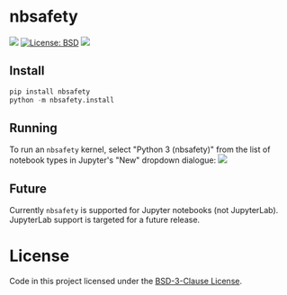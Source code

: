 nbsafety
========

[![](https://github.com/runtime-jupyter-safety/nbsafety/workflows/master/badge.svg)](https://github.com/runtime-jupyter-safety/nbsafety/actions)
[![License: BSD](https://img.shields.io/badge/License-BSD-maroon.svg)](https://opensource.org/licenses/BSD-3-Clause)
![](https://img.shields.io/pypi/pyversions/nbsafety.svg)

Install
-------
```python
pip install nbsafety
python -m nbsafety.install
```

Running
-------

To run an `nbsafety` kernel, select "Python 3 (nbsafety)" from the list
of notebook types in Jupyter's "New" dropdown dialogue:
![](img/nbsafety.png)

Future
------

Currently `nbsafety` is supported for Jupyter notebooks (not JupyterLab).
JupyterLab support is targeted for a future release.

# License
Code in this project licensed under the [BSD-3-Clause License](https://opensource.org/licenses/BSD-3-Clause).
